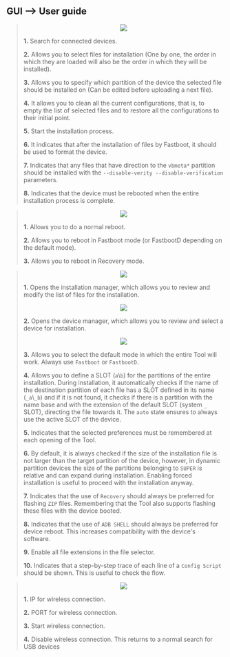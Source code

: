 <h2>GUI --> User guide</h2>

>
> <p align="center"> <img src="https://raw.githubusercontent.com/BlassGO/AutoIMG_Doc/main/images/tool.png"></p>
> 
> **1.** Search for connected devices.
> 
> **2.** Allows you to select files for installation (One by one, the order in which they are loaded will also be the order in which they will be installed).
> 
> **3.** Allows you to specify which partition of the device the selected file should be installed on (Can be edited before uploading a next file).
> 
> **4.** It allows you to clean all the current configurations, that is, to empty the list of selected files and to restore all the configurations to their initial point.
> 
> **5.** Start the installation process.
> 
> **6.** It indicates that after the installation of files by Fastboot, it should be used to format the device.
> 
> **7.** Indicates that any files that have direction to the `vbmeta*` partition should be installed with the `--disable-verity --disable-verification` parameters.
> 
> **8.** Indicates that the device must be rebooted when the entire installation process is complete.


>
> <p align="center"> <img src="https://raw.githubusercontent.com/BlassGO/AutoIMG_Doc/main/images/tool2.png"></p>
> 
> **1.** Allows you to do a normal reboot.
> 
> **2.** Allows you to reboot in Fastboot mode (or FastbootD depending on the default mode).
> 
> **3.** Allows you to reboot in Recovery mode.


>
> <p align="center"> <img src="https://raw.githubusercontent.com/BlassGO/AutoIMG_Doc/main/images/tool3.png"></p>
> 
> **1.** Opens the installation manager, which allows you to review and modify the list of files for the installation.
> <p align="center"> <img src="https://raw.githubusercontent.com/BlassGO/AutoIMG_Doc/main/images/install_manager.png"></p>
> 
> **2.** Opens the device manager, which allows you to review and select a device for installation.
> <p align="center"> <img src="https://raw.githubusercontent.com/BlassGO/AutoIMG_Doc/main/images/device_manager.png"></p>
> 
> **3.** Allows you to select the default mode in which the entire Tool will work. Always use `Fastboot` or `FastbootD`.
> 
> **4.** Allows you to define a SLOT (`a`\\`b`) for the partitions of the entire installation. During installation, it automatically checks if the name of the destination partition of each file has a SLOT defined in its name (`_a`\\`_b`) and if it is not found, it checks if there is a partition with the name base and with the extension of the default SLOT (system `_` SLOT), directing the file towards it. The `auto` state ensures to always use the active SLOT of the device.
> 
> **5.** Indicates that the selected preferences must be remembered at each opening of the Tool.
> 
> **6.** By default, it is always checked if the size of the installation file is not larger than the target partition of the device, however, in dynamic partition devices the size of the partitions belonging to `SUPER` is relative and can expand during installation. Enabling forced installation is useful to proceed with the installation anyway.
>
> **7.** Indicates that the use of `Recovery` should always be preferred for flashing `ZIP` files. Remembering that the Tool also supports flashing these files with the device booted.
>
> **8.** Indicates that the use of `ADB SHELL` should always be preferred for device reboot. This increases compatibility with the device's software.
> 
> **9.** Enable all file extensions in the file selector.
>
> **10.** Indicates that a step-by-step trace of each line of a `Config Script` should be shown. This is useful to check the flow.


>
> <p align="center"> <img src="https://raw.githubusercontent.com/BlassGO/AutoIMG_Doc/main/images/tool4.png"></p>
> 
> **1.** IP for wireless connection.
> 
> **2.** PORT for wireless connection.
> 
> **3.** Start wireless connection.
>
> **4.** Disable wireless connection. This returns to a normal search for USB devices
